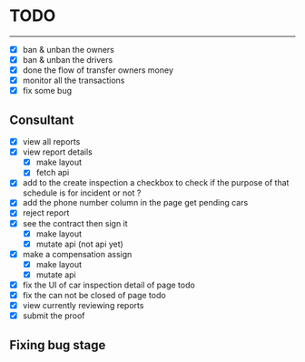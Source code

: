 # TODO
---
- [x] ban & unban the owners
- [x] ban & unban the drivers
- [x] done the flow of transfer owners money
- [x] monitor all the transactions
- [x] fix some bug
## Consultant
- [x] view all reports 
- [x] view report details 
  - [x] make layout
  - [x] fetch api
- [x] add to the create inspection a checkbox to check if the purpose of that schedule is for incident or not ?
- [x] add the phone number column in the page get pending cars
- [x] reject report
- [x] see the contract then sign it
  - [x] make layout
  - [x] mutate api (not api yet)
- [x] make a compensation assign
  - [x] make layout
  - [x] mutate api
- [x] fix the UI of car inspection detail of page todo
- [x] fix the can not be closed of page todo
- [x] view currently reviewing reports 
- [x] submit the proof
## Fixing bug stage
